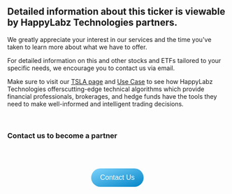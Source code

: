 <style>
button {
  background-image: linear-gradient(to top left, #0284c7, #7dd3fc);
  /* background-color: #333; */
  color: #fff;
  border: none;
  padding: 12px 20px;
  border-radius: 25px;
  cursor: pointer;
  font-size: 16px;
  width: 100%;
  margin-top: 15px;
}

button:hover {
  background-image: linear-gradient(to top left, #075985, #0ea5e9);
}

.contactBox {
  display: flex;
  margin-top: 50px;
  align-content: center;
  justify-items: center;
  justify-content: center;
}

.boxGrid {
  display: grid;
  grid-template-columns: 1fr;
  margin-bottom: 48px;
  row-gap: 16px;
  align-content: center;
  justify-content: center;
  justify-items: center;
}
</style>


<br>
<br>

<h2>Detailed information about this ticker is viewable by HappyLabz Technologies partners.</h2>


<p>
We greatly appreciate your interest in our services and the time you've taken to learn more about what we have to offer. 
</p>
<p>
For detailed information on this and other stocks and ETFs tailored to your specific needs, we encourage you to contact us via email.
</p>
<p>
Make sure to visit our <a href="{% link TSLA.md %}">TSLA page</a> and <a href="{% link navigation/use_case.md %}">Use Case</a> to see how HappyLabz Technologies offerscutting-edge technical algorithms which provide financial professionals, brokerages, and hedge funds have the tools they need to make well-informed and intelligent trading decisions.
</p>

<br>
<h3>Contact us to become a partner<h3>
<div class="contactBox">
  <div class="boxGrid">
<a href="mailto:accounts@happylabz.tech?subject=Let's Talk">
      <button>Contact Us</button>
</a>
</div></div>



<br>
<br>

